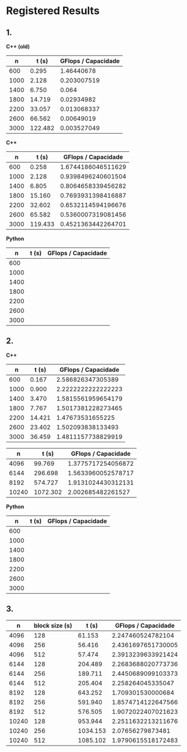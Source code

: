 # Registered Results

## 1.

**C++ (old)**

| n   | t (s) | GFlops / Capacidade |
|-----|-------|---------------------|
|600  | 0.295 | 1.46440678 |
|1000 | 2.128 | 0.203007519 |
|1400 | 6.750 | 0.064 |
|1800 | 14.719 | 0.02934982 |
|2200 | 33.057 | 0.013068337 |
|2600 | 66.562 | 0.00649019 |
|3000 | 122.482 | 0.003527049 |

**C++**

| n   | t (s) | GFlops / Capacidade |
|-----|-------|---------------------|
|600  | 0.258 | 1.6744186046511629 |
|1000 | 2.128 | 0.9398496240601504 |
|1400 | 6.805 | 0.8064658339456282 |
|1800 | 15.160 | 0.7693931398416887 |
|2200 | 32.602 | 0.6532114594196676 |
|2600 | 65.582 | 0.5360007319081456|
|3000 | 119.433 | 0.4521363442264701|

**Python**

| n   | t (s) | GFlops / Capacidade |
|-----|-------|---------------------|
|600  | | |
|1000 | | |
|1400 | | |
|1800 | | |
|2200 | | |
|2600 | | |
|3000 | | |

## 2.

**C++**

| n   | t (s) | GFlops / Capacidade |
|-----|-------|---------------------|
|600  | 0.167 | 2.586826347305389 |
|1000 | 0.900 | 2.2222222222222223 |
|1400 | 3.470 | 1.5815561959654179 |
|1800 | 7.767 | 1.5017381228273465 |
|2200 | 14.421 | 1.47673531655225 |
|2600 | 23.402 | 1.502093838133493 |
|3000 | 36.459 | 1.4811157738829919 |


| n   | t (s) | GFlops / Capacidade |
|-----|-------|---------------------|
|4096 | 99.769 | 1.3775717254056872 |
|6144 | 296.698 | 1.5633960052578717 |
|8192 | 574.727 | 1.9131024430312131 |
|10240| 1072.302 | 2.002685482261527 |

**Python**

| n   | t (s) | GFlops / Capacidade |
|-----|-------|---------------------|
|600  | | |
|1000 | | |
|1400 | | |
|1800 | | |
|2200 | | |
|2600 | | |
|3000 | | |

## 3.

| n   | block size (s) | t (s) | GFlops / Capacidade |
|-----|-----------|-------|---------------------|
|4096 | 128 | 61.153|2.247460524782104 |
|4096 | 256 | 56.416|2.4361697651730005 |
|4096 | 512 | 57.474| 2.3913239633921424 |
|6144 | 128 | 204.489| 2.2683688020773736 |
|6144 | 256 | 189.711| 2.4450689099103373 |
|6144 | 512 | 205.404| 2.258264045335047 |
|8192 | 128 | 643.252| 1.709301530000684 |
|8192 | 256 | 591.940| 1.8574714122647566 |
|8192 | 512 | 576.505| 1.9072022407021623 |
|10240| 128 | 953.944| 2.2511632213211676 |
|10240| 256 | 1034.153| 2.07656279873481 |
|10240| 512 | 1085.102| 1.9790615518172483 |
